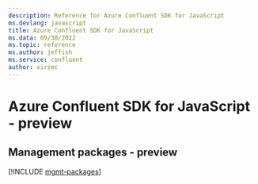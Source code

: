 ```yaml
---
description: Reference for Azure Confluent SDK for JavaScript
ms.devlang: javascript
title: Azure Confluent SDK for JavaScript
ms.data: 09/30/2022
ms.topic: reference
ms.author: jeffish
ms.service: confluent
author: xirzec
---
```

# Azure Confluent SDK for JavaScript - preview

## Management packages - preview
[!INCLUDE [mgmt-packages](confluent-mgmt-index.md)]